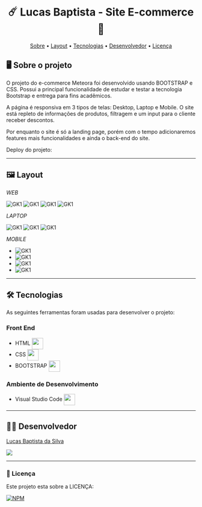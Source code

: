 <h1 align="center"> ☄️ Lucas Baptista - Site E-commerce 🚀 </h1>

<p align="center">
 <a href="#-sobre-o-projeto">Sobre</a> •
 <a href="#-layout">Layout</a> • 
 <a href="#-tecnologias">Tecnologias</a> • 
 <a href="#-autor">Desenvolvedor</a> • 
 <a href="#user-content--licença">Licença</a>
</p>

## 🖥️ Sobre o projeto

O projeto do e-commerce Meteora foi desenvolvido usando BOOTSTRAP e CSS. Possui a principal funcionalidade de estudar e testar a tecnologia Bootstrap e entrega para fins acadêmicos.

A página é responsiva em 3 tipos de telas: Desktop, Laptop e Mobile. O site está repleto de informações de produtos, filtragem e um input para o cliente receber descontos.

Por enquanto o site é só a landing page, porém com o tempo adicionaremos features mais funcionalidades e ainda o back-end do site.

Deploy do projeto: 

---

## 🖼️ Layout

_WEB_

![GK1](https://github.com/luscabap/lusca-projeto_ecomerce/blob/main/assets/Screenshots/WEB_01.png)
![GK1](https://github.com/luscabap/lusca-projeto_ecomerce/blob/main/assets/Screenshots/WEB_02.png)
![GK1](https://github.com/luscabap/lusca-projeto_ecomerce/blob/main/assets/Screenshots/WEB_03.png)
![GK1](https://github.com/luscabap/lusca-projeto_ecomerce/blob/main/assets/Screenshots/WEB_04.png)

_LAPTOP_

![GK1](https://github.com/luscabap/lusca-projeto_ecomerce/blob/main/assets/Screenshots/LAPTOP_01.PNG.png)
![GK1](https://github.com/luscabap/lusca-projeto_ecomerce/blob/main/assets/Screenshots/LAPTOP_02.PNG.png)
![GK1](https://github.com/luscabap/lusca-projeto_ecomerce/blob/main/assets/Screenshots/LAPTOP_03.PNG.png)

_MOBILE_

- ![GK1](https://github.com/luscabap/lusca-projeto_ecomerce/blob/main/assets/Screenshots/MOBILE_01.PNG.png)
- ![GK1](https://github.com/luscabap/lusca-projeto_ecomerce/blob/main/assets/Screenshots/MOBILE_02.PNG.png)
- ![GK1](https://github.com/luscabap/lusca-projeto_ecomerce/blob/main/assets/Screenshots/MOBILE_03.PNG.png)
- ![GK1](https://github.com/luscabap/lusca-projeto_ecomerce/blob/main/assets/Screenshots/MOBILE_04.PNG.png)

---

## 🛠 Tecnologias 

As seguintes ferramentas foram usadas para desenvolver o projeto:

### Front End
- HTML <img align="center" height="30" width="30" src="https://cdn.jsdelivr.net/gh/devicons/devicon/icons/html5/html5-original-wordmark.svg"/>
- CSS <img align="center" height="30" width="30" src="https://cdn.jsdelivr.net/gh/devicons/devicon/icons/css3/css3-original.svg"/>
- BOOTSTRAP <img align="center" height="30" width="30" src="https://cdn.jsdelivr.net/gh/devicons/devicon/icons/bootstrap/bootstrap-original.svg"/>
 
          
### Ambiente de Desenvolvimento
- Visual Studio Code <img align="center" height="30" width="30" src="https://cdn.jsdelivr.net/gh/devicons/devicon/icons/vscode/vscode-original-wordmark.svg"/>

---

## 👨‍🎓 Desenvolvedor

<a href="https://www.linkedin.com/in/lucas-baptista-da-silva-133779233/">
Lucas Baptista da Silva</a>

<br/>

<a href = "mailto:lucasbaptistasilva.dev@gmail.com"><img src="https://img.shields.io/badge/-Gmail-%23333?style=for-the-badge&logo=gmail&logoColor=white"  target="_blank"></a>

---

### 📝 Licença

Este projeto esta sobre a LICENÇA:

[![NPM](https://img.shields.io/npm/l/react)](https://github.com/luscabap/lusca-projeto_ecomerce/blob/main/LICENSE)
